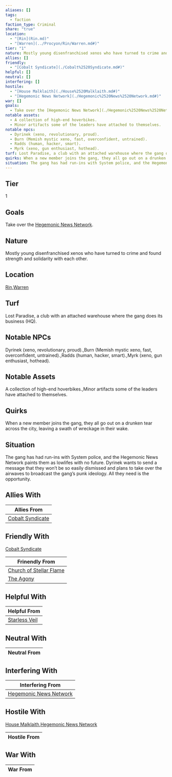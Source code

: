 ```yaml
---
aliases: []
tags:
  - faction
faction_type: Criminal
share: "true"
location:
  - "[Rin](Rin.md)"
  - "[Warren](../Procyon/Rin/Warren.md#)"
tier: "1"
nature: Mostly young disenfranchised xenos who have turned to crime and found strength and solidarity with each other.
allies: []
friendly:
  - "[Cobalt Syndicate](./Cobalt%2520Syndicate.md#)"
helpful: []
neutral: []
interfering: []
hostile:
  - "[House Malklaith](./House%2520Malklaith.md#)"
  - "[Hegemonic News Network](./Hegemonic%2520News%2520Network.md#)"
war: []
goals:
  - Take over the [Hegemonic News Network](./Hegemonic%2520News%2520Network.md#).
notable assets:
  - A collection of high-end hoverbikes.
  - Minor artifacts some of the leaders have attached to themselves.
notable npcs:
  - Dyrinek (xeno, revolutionary, proud).
  - Burn (Memish mystic xeno, fast, overconfident, untrained).
  - Radds (human, hacker, smart).
  - Myrk (xeno, gun enthusiast, hothead).
turf: Lost Paradise, a club with an attached warehouse where the gang does its business (HQ).
quirks: When a new member joins the gang, they all go out on a drunken tear across the city, leaving a swath of wreckage in their wake.
situation: The gang has had run-ins with System police, and the Hegemonic News Network paints them as lowlifes with no future. Dyrinek wants to send a message that they won’t be so easily dismissed and plans to take over the airwaves to broadcast the gang’s punk ideology. All they need is the opportunity.
---
```

## Tier

1

## Goals

Take over the [Hegemonic News Network](Factions/Hegemonic%20News%20Network.md).

## Nature

Mostly young disenfranchised xenos who have turned to crime and found strength and solidarity with each other.

## Location

[Rin](../Procyon/Rin/index.md),[Warren](../Procyon/Rin/Warren.md.md#)

## Turf

Lost Paradise, a club with an attached warehouse where the gang does its business (HQ).

## Notable NPCs

Dyrinek (xeno, revolutionary, proud).,Burn (Memish mystic xeno, fast, overconfident, untrained).,Radds (human, hacker, smart).,Myrk (xeno, gun enthusiast, hothead).

## Notable Assets

A collection of high-end hoverbikes.,Minor artifacts some of the leaders have attached to themselves.

## Quirks

When a new member joins the gang, they all go out on a drunken tear across the city, leaving a swath of wreckage in their wake.

## Situation

The gang has had run-ins with System police, and the Hegemonic News Network paints them as lowlifes with no future. Dyrinek wants to send a message that they won’t be so easily dismissed and plans to take over the airwaves to broadcast the gang’s punk ideology. All they need is the opportunity.

## Allies With



| Allies From                                        |
| -------------------------------------------------- |
| [Cobalt Syndicate](./Cobalt%2520Syndicate.md.md#) |


## Friendly With

[Cobalt Syndicate](./Cobalt%2520Syndicate.md.md#)

| Frinendly From                                                   |
| ---------------------------------------------------------------- |
| [Church of Stellar Flame](./Church%20of%20Stellar%20Flame.md) |
| [The Agony](./The%20Agony.md)                             |


## Helpful With



| Helpful From                                 |
| -------------------------------------------- |
| [Starless Veil](./Starless%20Veil.md) |


## Neutral With




| Neutral From |
| ------------ |



## Interfering With




| Interfering From                                               |
| -------------------------------------------------------------- |
| [Hegemonic News Network](./Hegemonic%2520News%2520Network.md.md#.md#) |



## Hostile With

[House Malklaith](./House%2520Malklaith.md.md#),[Hegemonic News Network](./Hegemonic%2520News%2520Network.md.md#.md#)


| Hostile From |
| ------------ |



## War With



| War From |
| -------- |

